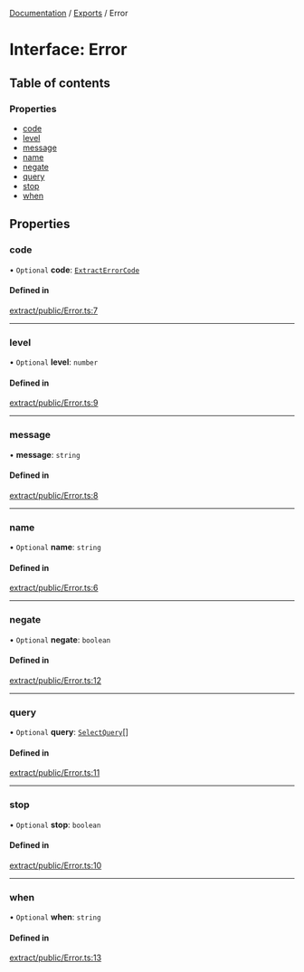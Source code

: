 [Documentation](../README.md) / [Exports](../modules.md) / Error

# Interface: Error

## Table of contents

### Properties

- [code](Error.md#code)
- [level](Error.md#level)
- [message](Error.md#message)
- [name](Error.md#name)
- [negate](Error.md#negate)
- [query](Error.md#query)
- [stop](Error.md#stop)
- [when](Error.md#when)

## Properties

### code

• `Optional` **code**: [`ExtractErrorCode`](../modules.md#extracterrorcode)

#### Defined in

[extract/public/Error.ts:7](https://github.com/dtempx/syphonx-core/blob/f3a2392/extract/public/Error.ts#L7)

___

### level

• `Optional` **level**: `number`

#### Defined in

[extract/public/Error.ts:9](https://github.com/dtempx/syphonx-core/blob/f3a2392/extract/public/Error.ts#L9)

___

### message

• **message**: `string`

#### Defined in

[extract/public/Error.ts:8](https://github.com/dtempx/syphonx-core/blob/f3a2392/extract/public/Error.ts#L8)

___

### name

• `Optional` **name**: `string`

#### Defined in

[extract/public/Error.ts:6](https://github.com/dtempx/syphonx-core/blob/f3a2392/extract/public/Error.ts#L6)

___

### negate

• `Optional` **negate**: `boolean`

#### Defined in

[extract/public/Error.ts:12](https://github.com/dtempx/syphonx-core/blob/f3a2392/extract/public/Error.ts#L12)

___

### query

• `Optional` **query**: [`SelectQuery`](../modules.md#selectquery)[]

#### Defined in

[extract/public/Error.ts:11](https://github.com/dtempx/syphonx-core/blob/f3a2392/extract/public/Error.ts#L11)

___

### stop

• `Optional` **stop**: `boolean`

#### Defined in

[extract/public/Error.ts:10](https://github.com/dtempx/syphonx-core/blob/f3a2392/extract/public/Error.ts#L10)

___

### when

• `Optional` **when**: `string`

#### Defined in

[extract/public/Error.ts:13](https://github.com/dtempx/syphonx-core/blob/f3a2392/extract/public/Error.ts#L13)
